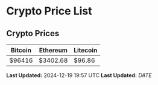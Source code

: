 # Crypto Price List

## Crypto Prices
| Bitcoin | Ethereum | Litecoin |
| ------- | -------- | -------- |
| $96416 | $3402.68 | $96.86 |
**Last Updated:** 2024-12-19 19:57 UTC
**Last Updated:** $DATE$
